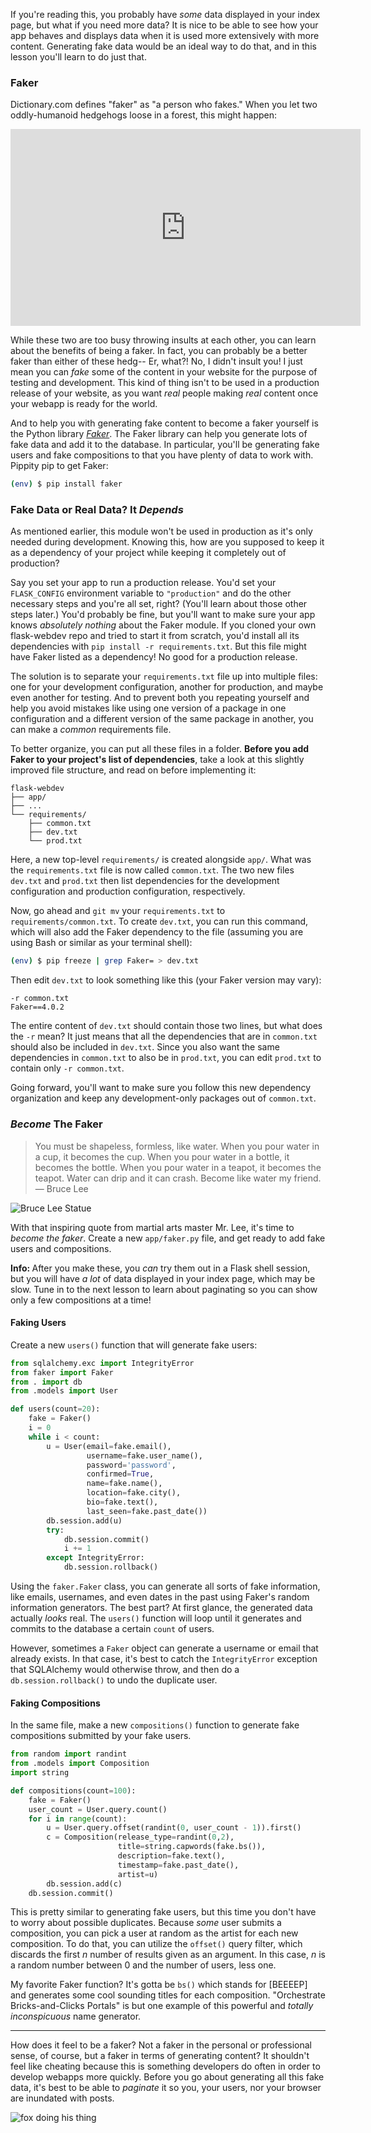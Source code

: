 If you're reading this, you probably have *some* data displayed in your index page, but what if you need more data? It is nice to be able to see how your app behaves and displays data when it is used more extensively with more content. Generating fake data would be an ideal way to do that, and in this lesson you'll learn to do just that.

### Faker

Dictionary.com defines "faker" as "a person who fakes." When you let two oddly-humanoid hedgehogs loose in a forest, this might happen:

<iframe width="560" height="315" src="https://www.youtube.com/embed/433jTl_rZB8" frameborder="0" allow="accelerometer; autoplay; encrypted-media; gyroscope; picture-in-picture" allowfullscreen></iframe>

While these two are too busy throwing insults at each other, you can learn about the benefits of being a faker. In fact, you can probably be a better faker than either of these hedg-- Er, what?! No, I didn't insult you! I just mean you can *fake* some of the content in your website for the purpose of testing and development. This kind of thing isn't to be used in a production release of your website, as you want *real* people making *real* content once your webapp is ready for the world.

And to help you with generating fake content to become a faker yourself is the Python library *<a href="https://faker.readthedocs.io/en/master/" target="_blank">Faker</a>*. The Faker library can help you generate lots of fake data and add it to the database. In particular, you'll be generating fake users and fake compositions to that you have plenty of data to work with. Pippity pip to get Faker:

```bash
(env) $ pip install faker
```

### Fake Data or Real Data? It *Depends*

As mentioned earlier, this module won't be used in production as it's only needed during development. Knowing this, how are you supposed to keep it as a dependency of your project while keeping it completely out of production?

Say you set your app to run a production release. You'd set your `FLASK_CONFIG` environment variable to `"production"` and do the other necessary steps and you're all set, right? (You'll learn about those other steps later.) You'd probably be fine, but you'll want to make sure your app knows *absolutely nothing* about the Faker module. If you cloned your own flask-webdev repo and tried to start it from scratch, you'd install all its dependencies with `pip install -r requirements.txt`. But this file might have Faker listed as a dependency! No good for a production release.

The solution is to separate your `requirements.txt` file up into multiple files: one for your development configuration, another for production, and maybe even another for testing. And to prevent both you repeating yourself and help you avoid mistakes like using one version of a package in one configuration and a different version of the same package in another, you can make a *common* requirements file.

To better organize, you can put all these files in a folder. **Before you add Faker to your project's list of dependencies**, take a look at this slightly improved file structure, and read on before implementing it:

```
flask-webdev
├── app/
├── ...
└── requirements/
    ├── common.txt
    ├── dev.txt
    └── prod.txt
```

Here, a new top-level `requirements/` is created alongside `app/`. What was the `requirements.txt` file is now called `common.txt`. The two new files `dev.txt` and `prod.txt` then list dependencies for the development configuration and production configuration, respectively.

Now, go ahead and `git mv` your `requirements.txt` to `requirements/common.txt`. To create `dev.txt`, you can run this command, which will also add the Faker dependency to the file (assuming you are using Bash or similar as your terminal shell):

```bash
(env) $ pip freeze | grep Faker= > dev.txt
```

Then edit `dev.txt` to look something like this (your Faker version may vary):

```
-r common.txt
Faker==4.0.2
```

The entire content of `dev.txt` should contain those two lines, but what does the `-r` mean? It just means that all the dependencies that are in `common.txt` should also be included in `dev.txt`. Since you also want the same dependencies in `common.txt` to also be in `prod.txt`, you can edit `prod.txt` to contain only `-r common.txt`.

Going forward, you'll want to make sure you follow this new dependency organization and keep any development-only packages out of `common.txt`.

### *Become* The Faker

> You must be shapeless, formless, like water. When you pour water in a cup, it becomes the cup. When you pour water in a bottle, it becomes the bottle. When you pour water in a teapot, it becomes the teapot. Water can drip and it can crash. Become like water my friend.
> ― Bruce Lee

![Bruce Lee Statue](https://upload.wikimedia.org/wikipedia/commons/5/55/Hong_kong_bruce_lee_statue.jpg)

With that inspiring quote from martial arts master Mr. Lee, it's time to *become the faker*. Create a new `app/faker.py` file, and get ready to add fake users and compositions.

<div class="alert alert-info" role="alert"><b>Info: </b>After you make these, you <i>can</i> try them out in a Flask shell session, but you will have <i>a lot</i> of data displayed in your index page, which may be slow. Tune in to the next lesson to learn about paginating so you can show only a few compositions at a time!</div>

#### Faking Users

Create a new `users()` function that will generate fake users:

```python
from sqlalchemy.exc import IntegrityError
from faker import Faker
from . import db
from .models import User

def users(count=20):
    fake = Faker()
    i = 0
    while i < count:
        u = User(email=fake.email(),
                 username=fake.user_name(),
                 password='password',
                 confirmed=True,
                 name=fake.name(),
                 location=fake.city(),
                 bio=fake.text(),
                 last_seen=fake.past_date())
        db.session.add(u)
        try:
            db.session.commit()
            i += 1
        except IntegrityError:
            db.session.rollback()
```

Using the `faker.Faker` class, you can generate all sorts of fake information, like emails, usernames, and even dates in the past using Faker's random information generators. The best part? At first glance, the generated data actually *looks* real. The `users()` function will loop until it generates and commits to the database a certain `count` of users.

However, sometimes a `Faker` object can generate a username or email that already exists. In that case, it's best to catch the `IntegrityError` exception that SQLAlchemy would otherwise throw, and then do a `db.session.rollback()` to undo the duplicate user.

#### Faking Compositions

In the same file, make a new `compositions()` function to generate fake compositions submitted by your fake users.

```python
from random import randint
from .models import Composition
import string

def compositions(count=100):
    fake = Faker()
    user_count = User.query.count()
    for i in range(count):
        u = User.query.offset(randint(0, user_count - 1)).first()
        c = Composition(release_type=randint(0,2),
                        title=string.capwords(fake.bs()),
                        description=fake.text(),
                        timestamp=fake.past_date(),
                        artist=u)
        db.session.add(c)
    db.session.commit()
```

This is pretty similar to generating fake users, but this time you don't have to worry about possible duplicates. Because *some* user submits a composition, you can pick a user at random as the artist for each new composition. To do that, you can utilize the `offset()` query filter, which discards the first *n* number of results given as an argument. In this case, *n* is a random number between 0 and the number of users, less one.

My favorite Faker function? It's gotta be `bs()` which stands for [BEEEEP] and generates some cool sounding titles for each composition. "Orchestrate Bricks-and-Clicks Portals" is but one example of this powerful and *totally inconspicuous* name generator.

___

How does it feel to be a faker? Not a faker in the personal or professional sense, of course, but a faker in terms of generating content? It shouldn't feel like cheating because this is something developers do often in order to develop webapps more quickly. Before you go about generating all this fake data, it's best to be able to *paginate* it so you, your users, nor your browser are inundated with posts.

![fox doing his thing](https://cdn.pixabay.com/photo/2018/11/30/18/21/fox-3848304_960_720.jpg)